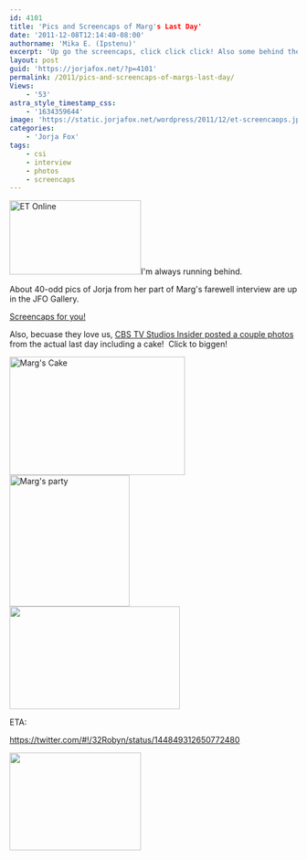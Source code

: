 ```yaml
---
id: 4101
title: 'Pics and Screencaps of Marg's Last Day'
date: '2011-12-08T12:14:40-08:00'
authorname: 'Mika E. (Ipstenu)'
excerpt: 'Up go the screencaps, click click click! Also some behind the scenes photos of Marg''s last day.'
layout: post
guid: 'https://jorjafox.net/?p=4101'
permalink: /2011/pics-and-screencaps-of-margs-last-day/
Views:
    - '53'
astra_style_timestamp_css:
    - '1634359644'
image: 'https://static.jorjafox.net/wordpress/2011/12/et-screencaops.jpeg'
categories:
    - 'Jorja Fox'
tags:
    - csi
    - interview
    - photos
    - screencaps
---
```


<a href="http:///jorjafox.net/gallery/tv/talkshow/20111207-et/"><img class="alignleft size-medium wp-image-4102" title="ET Online" src="//static.jorjafox.net/wordpress/2011/12/et-screencaops-230x130.jpg" alt="ET Online" width="230" height="130" /></a>I'm always running behind.

About 40-odd pics of Jorja from her part of Marg's farewell interview are up in the JFO Gallery.

<a href="http:///jorjafox.net/gallery/tv/talkshow/20111207-et/">Screencaps for you!</a>

Also, becuase they love us, <a href="http://cbstelevisionstudios.tumblr.com/post/13912741850">CBS TV Studios Insider posted a couple photos</a> from the actual last day including a cake!  Click to biggen!

<a href="https://jorjafox.net/gallery/tv/csi/pub/s12/candid/cbstvstudiosinsider-marg01.jpg"><img class="alignnone size-full wp-image-4105" title="Marg's Cake" src="//static.jorjafox.net/wordpress/2011/12/cbstvstudiosinsider-marg01.jpg" alt="Marg's Cake" width="307" height="207" /></a> <a href="https://jorjafox.net/gallery/tv/csi/pub/s12/candid/cbstvstudiosinsider-marg02.jpg"><img class="alignnone size-full wp-image-4106" title="Marg's party" src="//static.jorjafox.net/wordpress/2011/12/cbstvstudiosinsider-marg02.jpg" alt="Marg's party" width="210" height="230" /></a> <a href="https://jorjafox.net/gallery/tv/csi/pub/s12/candid/cbstvstudiosinsider-marg03.jpg"><img class="alignnone size-full wp-image-4107" title="cbstvstudiosinsider-marg03" src="//static.jorjafox.net/wordpress/2011/12/cbstvstudiosinsider-marg03.jpg" alt="" width="298" height="180" /></a>

ETA:

https://twitter.com/#!/32Robyn/status/144849312650772480

<a href="https://jorjafox.net/gallery/tv/csi/pub/s12/candid/1212-32Robyn-001.jpg"><img class="alignnone size-medium wp-image-4109" title="1212-32Robyn-001" src="//static.jorjafox.net/wordpress/2011/12/1212-32Robyn-001-230x171.jpg" alt="" width="230" height="171" /></a>

